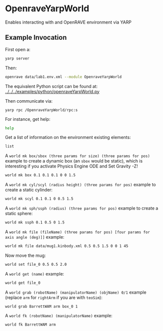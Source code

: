 # OpenraveYarpWorld

Enables interacting with and OpenRAVE environment via YARP

## Example Invocation

First open a:
```bash
yarp server
```

Then:
```bash
openrave data/lab1.env.xml --module OpenraveYarpWorld
```
The equivalent Python script can be found at: [../../../examples/python/openraveYarpWorld.py](../../../examples/python/openraveYarpWorld.py)

Then communicate via:
```
yarp rpc /OpenraveYarpWorld/rpc:s
```

For instance, get help:
```bash
help
```

Get a list of information on the environment existing elements:
```bash
list
```

A `world mk box/sbox (three params for size) (three params for pos)` example to create a dynamic box (an `sbox` would be static), which is interesting if you activate Physics Engine ODE and Set Gravity -Z!
```bash
world mk box 0.1 0.1 0.1 0 0 1.5
```

A `world mk cyl/scyl (radius height) (three params for pos)` example to create a static cylinder:
```bash
world mk scyl 0.1 0.1 0 0.5 1.5
```

A `world mk sph/ssph (radius) (three params for pos)` example to create a static sphere:
```bash
world mk ssph 0.1 0.5 0 1.5
```

A `world mk file (fileName) (three params for pos) [four params for axis angle (deg)]]` example:
```bash
world mk file data/mug1.kinbody.xml 0.5 0.5 1.5 0 0 1 45
```

Now move the mug:
```bash
world set file_0 0.5 0.5 2.0
```

A `world get (name)` example:
```bash
world get file_0
```

A `world grab (robotName) (manipulatorName) (objName) 0/1` example (replace `arm` for `rightArm` if you are with `teoSim`):
```bash
world grab BarrettWAM arm box_0 1
```

A `world fk (robotName) (manipulatorName)` example:
```bash
world fk BarrettWAM arm
```


